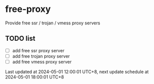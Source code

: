 
# free-proxy
Provide free ssr / trojan / vmess proxy servers


## TODO list
- [ ] add free ssr proxy server
- [ ] add free trojan proxy server
- [ ] add free vmess proxy server

Last updated at 2024-05-01 12:00:01 UTC+8, next update schedule at 2024-05-01 18:00:01 UTC+8

